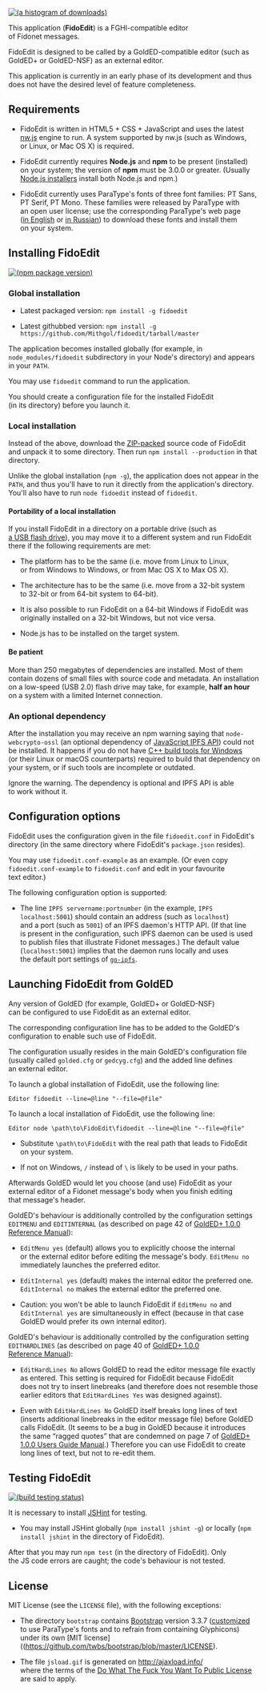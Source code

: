 [![(a histogram of downloads)](https://nodei.co/npm-dl/fidoedit.png?height=3)](https://npmjs.org/package/fidoedit)

This application (**FidoEdit**) is a FGHI-compatible editor of Fidonet messages.

FidoEdit is designed to be called by a GoldED-compatible editor (such as GoldED+ or GoldED-NSF) as an external editor.

This application is currently in an early phase of its development and thus does not have the desired level of feature completeness.

## Requirements

* FidoEdit is written in HTML5 + CSS + JavaScript and uses the latest [nw.js](https://github.com/nwjs/nw.js) engine to run. A system supported by nw.js (such as Windows, or Linux, or Mac OS X) is required.

* FidoEdit currently requires **Node.js** and **npm** to be present (installed) on your system; the version of **npm** must be 3.0.0 or greater. (Usually [Node.js installers](https://nodejs.org/en/download/) install both Node.js and npm.)

* FidoEdit currently uses ParaType's fonts of three font families: PT Sans, PT Serif, PT Mono. These families were released by ParaType with an open user license; use the corresponding ParaType's web page ([in English](http://www.paratype.com/public/) or [in Russian](http://www.paratype.ru/public/)) to download these fonts and install them on your system.

## Installing FidoEdit

[![(npm package version)](https://nodei.co/npm/fidoedit.png?downloads=true&downloadRank=true)](https://npmjs.org/package/fidoedit)

### Global installation

* Latest packaged version: `npm install -g fidoedit`

* Latest githubbed version: `npm install -g https://github.com/Mithgol/fidoedit/tarball/master`

The application becomes installed globally (for example, in `node_modules/fidoedit` subdirectory in your Node's directory) and appears in your `PATH`.

You may use `fidoedit` command to run the application.

You should create a configuration file for the installed FidoEdit (in its directory) before you launch it.

### Local installation

Instead of the above, download the [ZIP-packed](https://github.com/Mithgol/fidoedit/archive/master.zip) source code of FidoEdit and unpack it to some directory. Then run `npm install --production` in that directory.

Unlike the global installation (`npm -g`), the application does not appear in the `PATH`, and thus you'll have to run it directly from the application's directory. You'll also have to run `node fidoedit` instead of `fidoedit`.

#### Portability of a local installation

If you install FidoEdit in a directory on a portable drive (such as [a USB flash drive](https://en.wikipedia.org/wiki/USB_flash_drive)), you may move it to a different system and run FidoEdit there if the following requirements are met:

* The platform has to be the same (i.e. move from Linux to Linux, or from Windows to Windows, or from Mac OS X to Max OS X).

* The architecture has to be the same (i.e. move from a 32-bit system to 32-bit or from 64-bit system to 64-bit).

* It is also possible to run FidoEdit on a 64-bit Windows if FidoEdit was originally installed on a 32-bit Windows, but not vice versa.

* Node.js has to be installed on the target system.

#### Be patient

More than 250 megabytes of dependencies are installed. Most of them contain dozens of small files with source code and metadata. An installation on a low-speed (USB 2.0) flash drive may take, for example, **half an hour** on a system with a limited Internet connection.

### An optional dependency

After the installation you may receive an npm warning saying that `node-webcrypto-ossl` (an optional dependency of [JavaScript IPFS API](https://github.com/ipfs/js-ipfs-api)) could not be installed. It happens if you do not have [C++ build tools for Windows](https://github.com/felixrieseberg/windows-build-tools) (or their Linux or macOS counterparts) required to build that dependency on your system, or if such tools are incomplete or outdated.

Ignore the warning. The dependency is optional and IPFS API is able to work without it.

## Configuration options

FidoEdit uses the configuration given in the file `fidoedit.conf` in FidoEdit's directory (in the same directory where FidoEdit's `package.json` resides).

You may use `fidoedit.conf-example` as an example. (Or even copy `fidoedit.conf-example` to `fidoedit.conf` and edit in your favourite text editor.)

The following configuration option is supported:

* The line `IPFS servername:portnumber` (in the example, `IPFS localhost:5001`) should contain an address (such as `localhost`) and a port (such as `5001`) of an IPFS daemon's HTTP API. (If that line is present in the configuration, such IPFS daemon can be used is used to publish files that illustrate Fidonet messages.) The default value (`localhost:5001`) implies that the daemon runs locally and uses the default port settings of [`go-ipfs`](https://github.com/ipfs/go-ipfs/).

## Launching FidoEdit from GoldED

Any version of GoldED (for example, GoldED+ or GoldED-NSF) can be configured to use FidoEdit as an external editor.

The corresponding configuration line has to be added to the GoldED's configuration to enable such use of FidoEdit.

The configuration usually resides in the main GoldED's configuration file (usually called `golded.cfg` or `gedcyg.cfg`) and the added line defines an external editor.

To launch a global installation of FidoEdit, use the following line:

    Editor fidoedit --line=@line "--file=@file"

To launch a local installation of FidoEdit, use the following line:

    Editor node \path\to\FidoEdit\fidoedit --line=@line "--file=@file"

* Substitute `\path\to\FidoEdit` with the real path that leads to FidoEdit on your system.

* If not on Windows, `/` instead of `\` is likely to be used in your paths.

Afterwards GoldED would let you choose (and use) FidoEdit as your external editor of a Fidonet message's body when you finish editing that message's header.

GoldED's behaviour is additionally controlled by the configuration settings `EDITMENU` and `EDITINTERNAL` (as described on page 42 of [GoldED+ 1.0.0 Reference Manual](https://sourceforge.net/projects/golded-plus/files/golded-plus-manual/)):

* `EditMenu yes` (default) allows you to explicitly choose the internal or the external editor before editing the message's body. `EditMenu no` immediately launches the preferred editor.

* `EditInternal yes` (default) makes the internal editor the preferred one. `EditInternal no` makes the external editor the preferred one.

* Caution: you won't be able to launch FidoEdit if `EditMenu no` and `EditInternal yes` are simultaneously in effect (because in that case GoldED would prefer its own internal editor).

GoldED's behaviour is additionally controlled by the configuration setting `EDITHARDLINES` (as described on page 40 of [GoldED+ 1.0.0 Reference Manual](https://sourceforge.net/projects/golded-plus/files/golded-plus-manual/)):

* `EditHardLines No` allows GoldED to read the editor message file exactly as entered. This setting is required for FidoEdit because FidoEdit does not try to insert linebreaks (and therefore does not resemble those earlier editors that `EditHardLines Yes` was designed against).

* Even with `EditHardLines No` GoldED itself breaks long lines of text (inserts additional linebreaks in the editor message file) before GoldED calls FidoEdit. (It seems to be a bug in GoldED because it introduces the same “ragged quotes” that are condemned on page 7 of [GoldED+ 1.0.0 Users Guide Manual](https://sourceforge.net/projects/golded-plus/files/golded-plus-manual/).) Therefore you can use FidoEdit to create long lines of text, but not to re-edit them.

## Testing FidoEdit

[![(build testing status)](https://img.shields.io/travis/Mithgol/fidoedit/master.svg?style=plastic)](https://travis-ci.org/Mithgol/fidoedit)

It is necessary to install [JSHint](http://jshint.com/) for testing.

* You may install JSHint globally (`npm install jshint -g`) or locally (`npm install jshint` in the directory of FidoEdit).

After that you may run `npm test` (in the directory of FidoEdit). Only the JS code errors are caught; the code's behaviour is not tested.

## License

MIT License (see the `LICENSE` file), with the following exceptions:

* The directory `bootstrap` contains [Bootstrap](http://getbootstrap.com/) version 3.3.7 ([customized](http://getbootstrap.com/customize/) to use ParaType's fonts and to refrain from containing Glyphicons) under its own [MIT license]((https://github.com/twbs/bootstrap/blob/master/LICENSE).

* The file `jsload.gif` is generated on http://ajaxload.info/ where the terms of the [Do What The Fuck You Want To Public License](http://www.wtfpl.net/) are said to apply.
